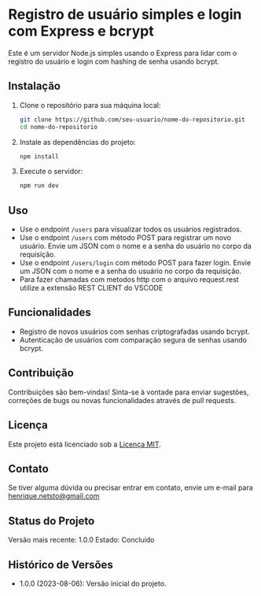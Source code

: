 # Registro de usuário simples e login com Express e bcrypt

Este é um servidor Node.js simples usando o Express para lidar com o registro do usuário e login com hashing de senha usando bcrypt.

## Instalação

1. Clone o repositório para sua máquina local:

   ```bash
   git clone https://github.com/seu-usuario/nome-do-repositorio.git
   cd nome-do-repositorio
   ```

2. Instale as dependências do projeto:

   ```bash
   npm install
   ```

3. Execute o servidor:
   ```bash
   npm run dev
   ```

## Uso

- Use o endpoint `/users` para visualizar todos os usuários registrados.
- Use o endpoint `/users` com método POST para registrar um novo usuário. Envie um JSON com o nome e a senha do usuário no corpo da requisição.
- Use o endpoint `/users/login` com método POST para fazer login. Envie um JSON com o nome e a senha do usuário no corpo da requisição.
- Para fazer chamadas com metodos http com o arquivo request.rest utilize a extensão REST CLIENT do VSCODE

## Funcionalidades

- Registro de novos usuários com senhas criptografadas usando bcrypt.
- Autenticação de usuários com comparação segura de senhas usando bcrypt.

## Contribuição

Contribuições são bem-vindas! Sinta-se à vontade para enviar sugestões, correções de bugs ou novas funcionalidades através de pull requests.

## Licença

Este projeto está licenciado sob a [Licença MIT](https://opensource.org/licenses/MIT).

## Contato

Se tiver alguma dúvida ou precisar entrar em contato, envie um e-mail para henrique.netsto@gmail.com

## Status do Projeto

Versão mais recente: 1.0.0
Estado: Concluído

## Histórico de Versões

- 1.0.0 (2023-08-06): Versão inicial do projeto.
